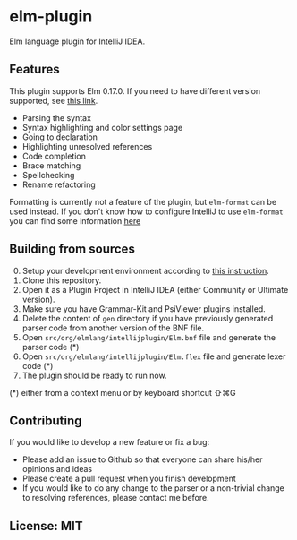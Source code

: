 # elm-plugin
Elm language plugin for IntelliJ IDEA.

## Features

This plugin supports Elm 0.17.0. If you need to have different version supported, see [this link](http://durkiewicz.github.io/elm-plugin/#releases).

- Parsing the syntax
- Syntax highlighting and color settings page
- Going to declaration 
- Highlighting unresolved references
- Code completion
- Brace matching
- Spellchecking
- Rename refactoring

Formatting is currently not a feature of the plugin, but `elm-format` can be used instead. If you don't know how to configure IntelliJ to use `elm-format` you can find some information [here](https://github.com/durkiewicz/elm-plugin/issues/9)

## Building from sources

0. Setup your development environment according to [this instruction](http://www.jetbrains.org/intellij/sdk/docs/basics/getting_started/setting_up_environment.html).
0. Clone this repository.
0. Open it as a Plugin Project in IntelliJ IDEA (either Community or Ultimate version).
0. Make sure you have Grammar-Kit and PsiViewer plugins installed.
0. Delete the content of `gen` directory if you have previously generated parser code from another version of the BNF file.
0. Open `src/org/elmlang/intellijplugin/Elm.bnf` file and generate the parser code (*)
0. Open `src/org/elmlang/intellijplugin/Elm.flex` file and generate lexer code (*)
0. The plugin should be ready to run now.

(*) either from a context menu or by keyboard shortcut ⇧⌘G

## Contributing

If you would like to develop a new feature or fix a bug:
- Please add an issue to Github so that everyone can share his/her opinions and ideas
- Please create a pull request when you finish development
- If you would like to do any change to the parser or a non-trivial change to resolving references,
  please contact me before.

## License: MIT